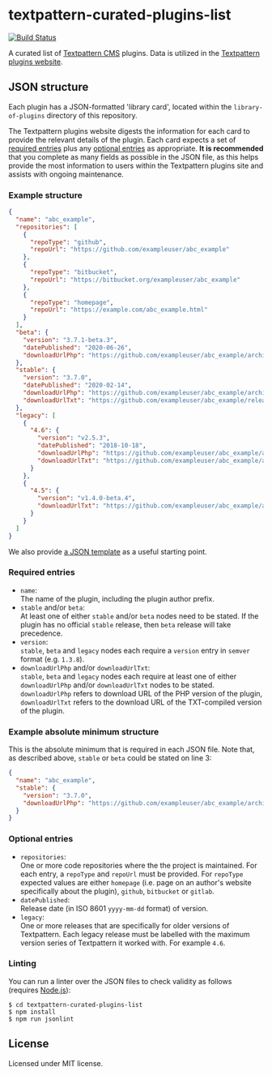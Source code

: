 # textpattern-curated-plugins-list

[![Build Status](https://travis-ci.com/textpattern/textpattern-curated-plugins-list.svg?branch=master)](https://travis-ci.com/textpattern/textpattern-curated-plugins-list)

A curated list of [Textpattern CMS](https://textpattern.com) plugins. Data is utilized in the [Textpattern plugins website](https://github.com/textpattern/textpattern-plugins-website).

## JSON structure

Each plugin has a JSON-formatted 'library card', located within the `library-of-plugins` directory of this repository.

The Textpattern plugins website digests the information for each card to provide the relevant details of the plugin. Each card expects a set of [required entries](#required-entries) plus any [optional entries](#optional-entries) as appropriate. **It is recommended** that you complete as many fields as possible in the JSON file, as this helps provide the most information to users within the Textpattern plugins site and assists with ongoing maintenance.

### Example structure

```JSON
{
  "name": "abc_example",
  "repositories": [
    {
      "repoType": "github",
      "repoUrl": "https://github.com/exampleuser/abc_example"
    },
    {
      "repoType": "bitbucket",
      "repoUrl": "https://bitbucket.org/exampleuser/abc_example"
    },
    {
      "repoType": "homepage",
      "repoUrl": "https://example.com/abc_example.html"
    }
  ],
  "beta": {
    "version": "3.7.1-beta.3",
    "datePublished": "2020-06-26",
    "downloadUrlPhp": "https://github.com/exampleuser/abc_example/archive/3.7.1-beta.3.zip"
  },
  "stable": {
    "version": "3.7.0",
    "datePublished": "2020-02-14",
    "downloadUrlPhp": "https://github.com/exampleuser/abc_example/archive/3.7.0.zip",
    "downloadUrlTxt": "https://github.com/exampleuser/abc_example/releases/download/3.7.0/abc_example_v3.7.0.txt"
  },
  "legacy": [
    {
      "4.6": {
        "version": "v2.5.3",
        "datePublished": "2018-10-18",
        "downloadUrlPhp": "https://github.com/exampleuser/abc_example/archive/v2.5.3.tar.gz",
        "downloadUrlTxt": "https://github.com/exampleuser/abc_example/archive/v2.5.3.txt"
      }
    },
    {
      "4.5": {
        "version": "v1.4.0-beta.4",
        "downloadUrlTxt": "https://github.com/exampleuser/abc_example/archive/v1.4.0-beta.4_zip.txt"
      }
    }
  ]
}
```

We also provide [a JSON template](https://raw.githubusercontent.com/textpattern/textpattern-curated-plugins-list/master/template.json) as a useful starting point.

### Required entries

* `name`:\
  The name of the plugin, including the plugin author prefix.
* `stable` and/or `beta`:\
  At least one of either `stable` and/or `beta` nodes need to be stated. If the plugin has no official `stable` release, then `beta` release will take precedence.
* `version`:\
  `stable`, `beta` and `legacy` nodes each require a `version` entry in `semver` format (e.g. `1.3.8`).
* `downloadUrlPhp` and/or `downloadUrlTxt`:\
  `stable`, `beta` and `legacy` nodes each require at least one of either `downloadUrlPhp` and/or `downloadUrlTxt` nodes to be stated. `downloadUrlPhp` refers to download URL of the PHP version of the plugin, `downloadUrlTxt` refers to the download URL of the TXT-compiled version of the plugin.


### Example absolute minimum structure

This is the absolute minimum that is required in each JSON file. Note that, as described above, `stable` or `beta` could be stated on line 3:

```JSON
{
  "name": "abc_example",
  "stable": {
    "version": "3.7.0",
    "downloadUrlPhp": "https://github.com/exampleuser/abc_example/archive/3.7.0.zip"
  }
}
```

### Optional entries

* `repositories`:\
  One or more code repositories where the the project is maintained. For each entry, a `repoType` and `repoUrl` must be provided. For `repoType` expected values are either `homepage` (i.e. page on an author's website specifically about the plugin), `github`, `bitbucket` or `gitlab`.
* `datePublished`:\
  Release date (in ISO 8601 `yyyy-mm-dd` format) of version.
* `legacy`:\
  One or more releases that are specifically for older versions of Textpattern. Each legacy release must be labelled with the maximum version series of Textpattern it worked with. For example `4.6`.

### Linting

You can run a linter over the JSON files to check validity as follows (requires [Node.js](https://nodejs.org/)):

```ShellSession
$ cd textpattern-curated-plugins-list
$ npm install
$ npm run jsonlint
```

## License

Licensed under MIT license.
